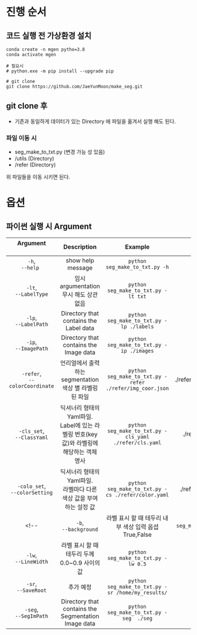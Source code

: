 # 진행 순서 

## 코드 실행 전 가상환경 설치 
```
conda create -n mgen pytho=3.8 
conda activate mgen 

# 필요시 
# python.exe -m pip install --upgrade pip

# git clone
git clone https://github.com/JaeYunMoon/make_seg.git

```
## git clone 후 
- 기존과 동일하게 데이터가 있는 Directory 에 파일을 옮겨서 실행 해도 된다. 
### 파일 이동 시 
- seg_make_to_txt.py (변경 가능 성 있음) 
- /utils (Directory)
- /refer (Directory)

위 파일들을 이동 시키면 된다. 

# 옵션 
## 파이썬 실행 시 Argument

| Argument &nbsp;&nbsp;&nbsp;&nbsp;&nbsp;&nbsp;&nbsp;&nbsp;&nbsp;&nbsp;&nbsp;&nbsp;&nbsp;&nbsp;&nbsp;&nbsp;&nbsp;&nbsp;&nbsp;&nbsp;&nbsp;&nbsp;&nbsp;&nbsp;&nbsp;| Description | Example | Default |
|:-------------:|:-----------:|:-----------:|:-----------:|
| `-h`,<br>`--help ` |	show help message | `python seg_make_to_txt.py -h` | |  
|  `-lt`,<br>`--LabelType` | 임시 argumentation 무시 해도 상관없음 | `python seg_make_to_txt.py -lt txt` |  |  
|  `-lp`,<br>`--LabelPath` | Directory that contains the Label data| `python seg_make_to_txt.py -lp ./labels` | ./labels |  
| `-ip`,<br>`--ImagePath` | Directory that contains the Image data | `python seg_make_to_txt.py -ip ./images` | ./images |  
| `-refer`,<br>`--colorCoordinate` | 언리얼에서 출력하는 segmentation 색상 별 라벨링된 파일  | `python seg_make_to_txt.py -refer ./refer/img_coor.json` | ./refer/img_coor.json|  
| `-cls_set`,<br>`--ClassYaml` | 딕셔너리 형태의 Yaml파일.<br> Label에 있는 라벨링 번호(key 값)와 라벨링에 해당하는 객체 명사 | `python seg_make_to_txt.py -cls_yaml ./refer/cls.yaml` | ./refer/cls.yaml |  
| `-colo_set`,<br>`--colorSetting` | 딕셔너리 형태의 Yaml파일.<br> 라벨마다 다른 색상 값을 부여하는 설정 값| `python seg_make_to_txt.py -cs ./refer/color.yaml` | ./refer/color.yaml |
<!-- | `-b`,<br>`--background` | 라벨 표시 할 때 테두리 내부 색상 입력 옵셥 True,False | `python seg_make_to_txt.py -b True` | `True` | |  
| `-lw`,<br>`--LineWidth` | 라벨 표시 할 때 테두리 두께 0.0~0.9 사이의 값 |  `python seg_make_to_txt.py -lw 0.5` | `0.3` |   -->
| `-sr`,<br>`--SaveRoot` | 추가 예정 | `python seg_make_to_txt.py -sr /home/my_results/` | `results/` |  
| `-seg`,<br>`--SegImPath` | Directory that contains the Segmentation Image data | `python seg_make_to_txt.py -seg  ./seg` |`./seg`|  